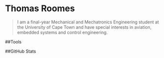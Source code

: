 # Thomas Roomes

> I am a final-year Mechanical and Mechatronics Engineering student at the University of Cape Town and have special interests in aviation, embedded systems and control engineering.

##Tools

##GitHub Stats
